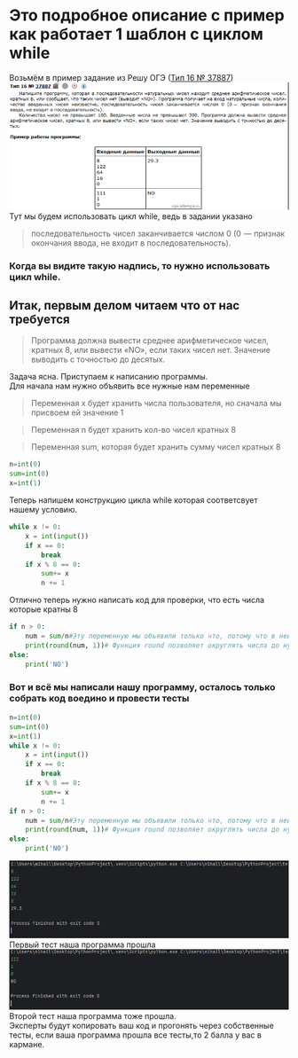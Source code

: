 # Это подробное описание с пример как работает 1 шаблон с циклом while #
Возьмём в пример задание из Решу ОГЭ ([Тип 16 № 37887](https://inf-oge.sdamgia.ru/problem?id=37887))\
![sample1.png](sample1.png)\
Тут мы будем использовать цикл while, ведь в задании указано
>последовательность чисел заканчивается числом 0 (0  — признак окончания ввода, не входит в последовательность).

### Когда вы видите такую надпись, то нужно использовать цикл while. ###

## Итак, первым делом читаем что от нас требуется ##
>Программа должна вывести среднее арифметическое чисел, кратных 8, или вывести «NO», если таких чисел нет. Значение выводить с точностью до десятых.

Задача ясна. Приступаем к написанию программы. \
Для начала нам нужно объявить все нужные нам переменные
>Переменная x будет хранить числа пользователя, но сначала мы присвоем ей значение 1

>Переменная n будет хранить кол-во чисел кратных 8 

>Переменная sum, которая будет хранить сумму чисел кратных 8

```python
n=int(0)
sum=int(0)
x=int(1)
```
Теперь напишем конструкцию цикла while которая соответсвует нашему условию.
```python
while x != 0:
    x = int(input())
    if x == 0:
        break
    if x % 8 == 0:
        sum+= x
        n += 1
```
Отлично теперь нужно написать код для проверки, что есть числа которые кратны 8
```python
if n > 0:
    num = sum/n#Эту переменную мы объявили только что, потому что в ней будет храниться среднее арифметическое чисел
    print(round(num, 1))# Функция round позволяет округлять числа до нужных знаков после запятой
else:
    print('NO')
```
### Вот и всё мы написали нашу программу, осталось только собрать код воедино и провести тесты ###
```python
n=int(0)
sum=int(0)
x=int(1)
while x != 0:
    x = int(input())
    if x == 0:
        break
    if x % 8 == 0:
        sum+= x
        n += 1
if n > 0:
    num = sum/n#Эту переменную мы объявили только что, потому что в ней будет храниться среднее арифметическое чисел
    print(round(num, 1))# Функция round позволяет округлять числа до нужных знаков после запятой
else:
    print('NO')
```
![Снимок экрана 2025-07-28 135900.png](%D0%A1%D0%BD%D0%B8%D0%BC%D0%BE%D0%BA%20%D1%8D%D0%BA%D1%80%D0%B0%D0%BD%D0%B0%202025-07-28%20135900.png)
Первый тест наша программа прошла \
![Снимок экрана 2025-07-28 135935.png](%D0%A1%D0%BD%D0%B8%D0%BC%D0%BE%D0%BA%20%D1%8D%D0%BA%D1%80%D0%B0%D0%BD%D0%B0%202025-07-28%20135935.png)
Второй тест наша программа тоже прошла.\
Эксперты будут копировать ваш код и прогонять через собственные тесты, если ваша программа прошла все тесты,то 2 балла у вас в кармане.
